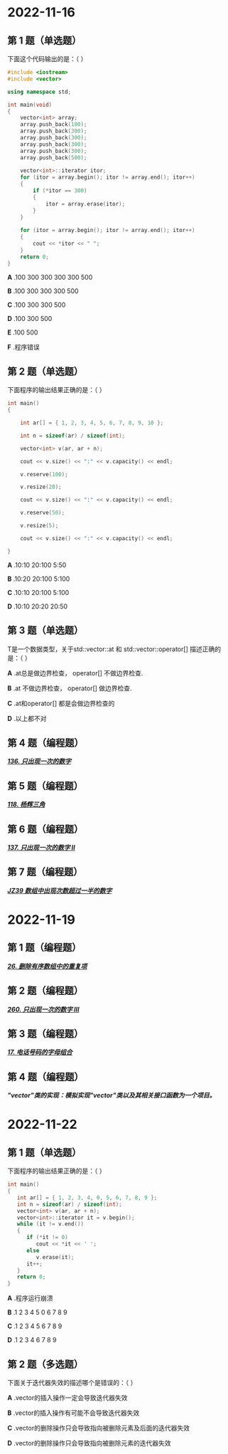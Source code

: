 # 2022-11-16

## 第 1 题（单选题）

下面这个代码输出的是：（ ）

```C++
#include <iostream>
#include <vector>

using namespace std;

int main(void)
{
	vector<int> array;
	array.push_back(100);
	array.push_back(300);
	array.push_back(300);
	array.push_back(300);
	array.push_back(300);
	array.push_back(500);
    
	vector<int>::iterator itor;
	for (itor = array.begin(); itor != array.end(); itor++)
	{
		if (*itor == 300)
		{
			itor = array.erase(itor);
		}
	}
    
	for (itor = array.begin(); itor != array.end(); itor++)
	{
		cout << *itor << " ";
	}
	return 0;
}
```

**A** .100 300 300 300 300 500

**B** .100 300 300 300 500

**C** .100 300 300 500

**D** .100 300 500

**E** .100 500

**F** .程序错误

## 第 2 题（单选题）

下面程序的输出结果正确的是：（ ）

```c++
int main()
{

	int ar[] = { 1, 2, 3, 4, 5, 6, 7, 8, 9, 10 };

	int n = sizeof(ar) / sizeof(int);

	vector<int> v(ar, ar + n);

	cout << v.size() << ":" << v.capacity() << endl;

	v.reserve(100);

	v.resize(20);

	cout << v.size() << ":" << v.capacity() << endl;

	v.reserve(50);

	v.resize(5);

	cout << v.size() << ":" << v.capacity() << endl;

}
```

**A** .10:10 20:100 5:50

**B** .10:20 20:100 5:100

**C** .10:10 20:100 5:100

**D** .10:10 20:20 20:50

## 第 3 题（单选题）

T是一个数据类型，关于std::vector::at 和 std::vector::operator[] 描述正确的是：（ ）

**A** .at总是做边界检查， operator[] 不做边界检查.

**B** .at 不做边界检查， operator[] 做边界检查.

**C** .at和operator[] 都是会做边界检查的

**D** .以上都不对

## 第 4 题（编程题）

[***136. 只出现一次的数字***](https://leetcode.cn/problems/single-number/)

## 第 5 题（编程题）

[***118. 杨辉三角***](https://leetcode.cn/problems/pascals-triangle/)

## 第 6 题（编程题）

[***137. 只出现一次的数字 II***](https://leetcode.cn/problems/single-number-ii/)

## 第 7 题（编程题）

[***JZ39 数组中出现次数超过一半的数字***](https://www.nowcoder.com/practice/e8a1b01a2df14cb2b228b30ee6a92163?tpId=13&&tqId=11181&rp=1&ru=/activity/oj&qru=/ta/coding-interviews/question-ranking)

# 2022-11-19

## 第 1 题（编程题）

[***26. 删除有序数组中的重复项***](https://leetcode.cn/problems/remove-duplicates-from-sorted-array/)

## 第 2 题（编程题）

[***260. 只出现一次的数字 III***](https://leetcode.cn/problems/single-number-iii/)

## 第 3 题（编程题）

[***17. 电话号码的字母组合***](https://leetcode.cn/problems/letter-combinations-of-a-phone-number/)

## 第 4 题（编程题）

***"vector"类的实现：模拟实现"vector"类以及其相关接口函数为一个项目。***

# 2022-11-22

## 第 1 题（单选题）

下面程序的输出结果正确的是：（ ）

```c++
int main()
{
   int ar[] = { 1, 2, 3, 4, 0, 5, 6, 7, 8, 9 };
   int n = sizeof(ar) / sizeof(int);
   vector<int> v(ar, ar + n);
   vector<int>::iterator it = v.begin();
   while (it != v.end())
   {
      if (*it != 0)
         cout << *it << ' ';
      else
         v.erase(it);
      it++;
   }
   return 0;
}
```

**A** .程序运行崩溃

**B** .1 2 3 4 5 0 6 7 8 9

**C** .1 2 3 4 5 6 7 8 9

**D** .1 2 3 4 6 7 8 9

## 第 2 题（多选题）

下面关于迭代器失效的描述哪个是错误的：（ ）

**A** .vector的插入操作一定会导致迭代器失效

**B** .vector的插入操作有可能不会导致迭代器失效

**C** .vector的删除操作只会导致指向被删除元素及后面的迭代器失效

**D** .vector的删除操作只会导致指向被删除元素的迭代器失效

